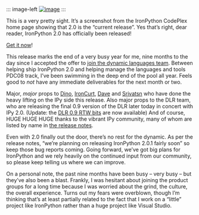 ::: image-left
[![image](http://hawkblogstorage.blob.core.windows.net/blog-content/20081210-1457-ipy-rtw-ftw/image_5.png "image")](http://www.codeplex.com/IronPython/Release/ProjectReleases.aspx?ReleaseId=8365) 
:::

This is a very pretty sight. It’s a screenshot from the IronPython CodePlex
home page showing that 2.0 is the “current release”. Yes that’s right,
dear reader, IronPython 2.0 has officially been released!

[Get it
now](http://www.codeplex.com/IronPython/Release/ProjectReleases.aspx?ReleaseId=8365)!

This release marks the end of a very busy year for me, nine months to
the day since I accepted the offer to [join the dynamic languages
team](http://devhawk.net/2008/03/11/joining-the-dynamic-languages-team/).
Between helping ship IronPython 2.0 and helping manage the languages and
tools PDC08 track, I’ve been swimming in the deep end of the pool all
year. Feels good to *not* have any immediate deliverables for the next
month or two.

Major, *major* props to [Dino](http://blogs.msdn.com/dinoviehland),
[IronCurt](http://blogs.msdn.com/curth),
[Dave](http://knowbody.livejournal.com/) and
[Srivatsn](http://blogs.msdn.com/srivatsn) who have done the heavy
lifting on the IPy side this release. Also major props to the DLR team,
who are releasing the final 0.9 version of the DLR later today in
concert with IPy 2.0. (Update: the [DLR 0.9 RTW
bits](http://www.codeplex.com/dlr/Release/ProjectReleases.aspx?ReleaseId=20378)
are now available) And of course, HUGE HUGE HUGE thanks to the vibrant
IPy community, many of whom are listed by name in [the release
notes](http://www.codeplex.com/IronPython/Wiki/View.aspx?title=v2.0.0%20Release%20Notes&referringTitle=Home).

Even with 2.0 finally out the door, there’s no rest for the dynamic. As
per the release notes, “we’re planning on releasing IronPython 2.0.1
fairly soon” so keep those bug reports coming. Going forward, we’ve got
big plans for IronPython and we rely heavily on the continued input from
our community, so please keep telling us where we can improve.

On a personal note, the past nine months have been busy – very busy –
but they’ve also been a blast. Frankly, I was hesitant about joining the
product groups for a long time because I was worried about the grind,
the culture, the overall experience. Turns out my fears were overblown,
though I’m thinking that’s at least partially related to the fact that I
work on a “little” project like IronPython rather than a huge project
like Visual Studio.
